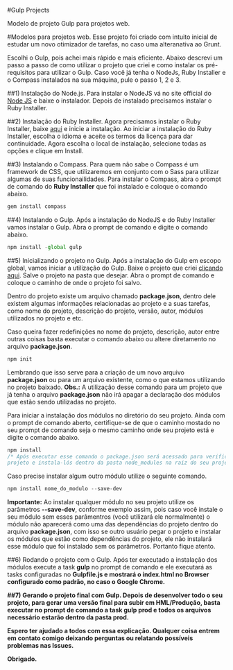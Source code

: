 #Gulp Projects

Modelo de projeto Gulp para projetos web. 

#Modelos para projetos web.
Esse projeto foi criado com intuito inicial de estudar um novo otimizador de tarefas, no caso uma alteranativa ao Grunt. 

Escolhi o Gulp, pois achei mais rápido e mais eficiente. Abaixo descrevi um passo a passo de como utilizar o projeto que criei e como instalar os pré-requisitos para utilizar o Gulp. Caso você já tenha o NodeJs, Ruby Installer e o Compass instalados na sua máquina, pule o passo 1, 2 e 3.

##1) Instalação do Node.js.
Para instalar o NodeJS vá no site official do <a href="http://nodejs.org/" target="_blank">Node JS</a> e baixe o instalador. Depois de instalado precisamos instalar o Ruby Installer.

##2) Instalação do Ruby Installer.
Agora precisamos instalar o Ruby Installer, baixe <a href="http://rubyinstaller.org/" target="_blank">aqui</a> e inicie a instalação. Ao iniciar a instalação do Ruby Installer, escolha o idioma e aceite os termos da licença para dar continuidade. Agora escolha o local de instalação, selecione todas as opções e clique em Install.

##3) Instalando o Compass.
Para quem não sabe o Compass é um framework de CSS, que utilizaremos em conjunto com o Sass para utilizar algumas de suas funcionailidades. Para instalar o Compass, abra o prompt de comando do <b>Ruby Installer</b> que foi instalado e coloque o comando abaixo.

```js
gem install compass 
```

##4) Instalando o Gulp.
Após a instalação do NodeJS e do Ruby Installer vamos instalar o Gulp. Abra o prompt de comando e digite o comando abaixo.

```js 
npm install -global gulp
```

##5) Inicializando o projeto no Gulp.
Após a instalação do Gulp em escopo global, vamos iniciar a utilização do Gulp. Baixe o projeto que criei <a href="https://github.com/rdoramone/Gulp-Projects/archive/master.zip" target="_blank">clicando aqui</a>. Salve o projeto na pasta que desejar. Abra o prompt de comando e coloque o caminho de onde o projeto foi salvo.

Dentro do projeto existe um arquivo chamado <b>package.json</b>, dentro dele existem algumas informações relacionadas ao projeto e a suas tarefas, como nome do projeto, descrição do projeto, versão, autor, módulos utilizados no projeto e etc.

Caso queira fazer redefinições no nome do projeto, descrição, autor entre outras coisas basta executar o comando abaixo ou altere diretamento no arquivo <b>package.json</b>.

```js
npm init
```

Lembrando que isso serve para a criação de um novo arquivo <b>package.json</b> ou para um arquivo existente, como o que estamos utilizando no projeto baixado. 
<b>Obs.:</b> A utilização desse comando para um projeto que já tenha o arquivo <b>package.json</b> não irá apagar a declaração dos módulos que estão sendo utilizadas no projeto.

Para iniciar a instalação dos módulos no diretório do seu projeto. Ainda com o prompt de comando aberto, certifique-se de que o caminho mostado no seu prompt de comando seja o mesmo caminho onde seu projeto está e digite o comando abaixo.

```js
npm install
/* Após executar esse comando o package.json será acessado para verificar os módulos que existem nesse
projeto e instala-lós dentro da pasta node_modules na raiz do seu projeto. */
```

Caso precise instalar algum outro módulo utilize o seguinte comando.

```js
npm install nome_do_modulo --save-dev
```

<b>Importante:</b> Ao instalar qualquer módulo no seu projeto utilize os parâmetros <b>--save-dev</b>, conforme exemplo assim, pois caso você instale o seu módulo sem esses parâmentros (você utilizará ele normalmente) o módulo não aparecerá como uma das dependências do projeto dentro do arquivo <b>package.json</b>, com isso se outro usuário pegar o projeto e instalar os módulos que estão como dependências do projeto, ele não instalará esse módulo que foi instalado sem os parâmetros. Portanto fique atento. 

##6) Rodando o projeto com o Gulp.
Após ter executado a instalação dos módulos execute a task <b>gulp</b> no prompt de comando e ele executará as tasks configuradas no <b>Gulpfile.js<b> e mostrará o index.html no Browser configurado como padrão, no caso o Google Chrome.

##7) Gerando o projeto final com Gulp.
Depois de desenvolver todo o seu projeto, para gerar uma versão final para subir em HML/Produção, basta executar no prompt de comando a task <b>gulp prod</b> e todos os arquivos necessário estarão dentro da pasta <b>prod</b>.

Espero ter ajudado a todos com essa explicação. Qualquer coisa entrem em contato comigo deixando perguntas ou relatando possíveis problemas nas <b>Issues</b>.

Obrigado.
